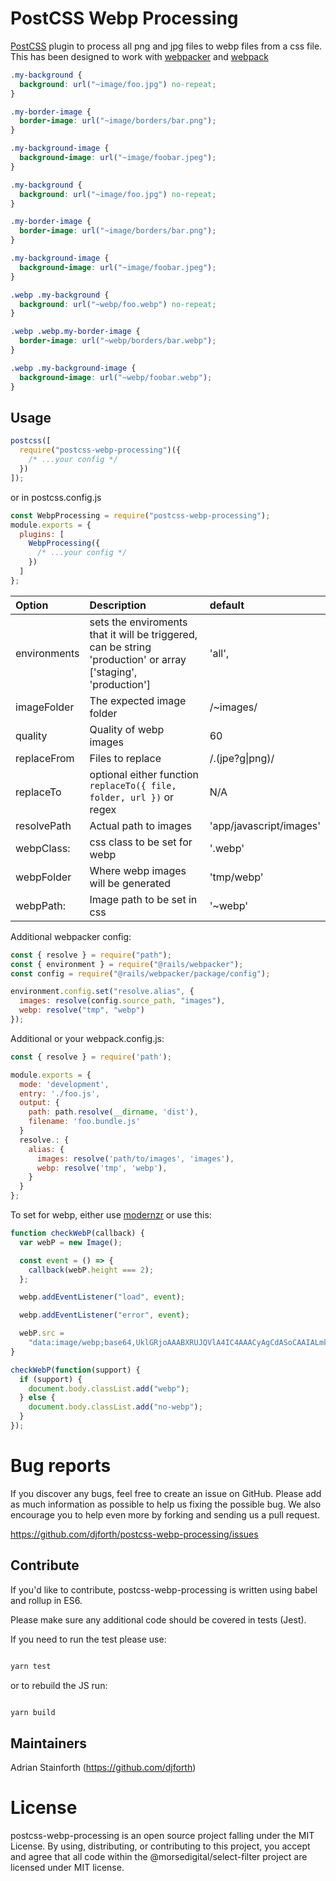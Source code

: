 # PostCSS Webp Processing

[PostCSS] plugin to process all png and jpg files to webp files from a css file. This has been designed to work with [webpacker](https://github.com/rails/webpacker) and [webpack](https://webpack.js.org/)

[postcss]: https://github.com/postcss/postcss

```css
.my-background {
  background: url("~image/foo.jpg") no-repeat;
}

.my-border-image {
  border-image: url("~image/borders/bar.png");
}

.my-background-image {
  background-image: url("~image/foobar.jpeg");
}
```

```css
.my-background {
  background: url("~image/foo.jpg") no-repeat;
}

.my-border-image {
  border-image: url("~image/borders/bar.png");
}

.my-background-image {
  background-image: url("~image/foobar.jpeg");
}

.webp .my-background {
  background: url("~webp/foo.webp") no-repeat;
}

.webp .webp.my-border-image {
  border-image: url("~webp/borders/bar.webp");
}

.webp .my-background-image {
  background-image: url("~webp/foobar.webp");
}
```

## Usage

```js
postcss([
  require("postcss-webp-processing")({
    /* ...your config */
  })
]);
```

or in postcss.config.js

```js
const WebpProcessing = require("postcss-webp-processing");
module.exports = {
  plugins: [
    WebpProcessing({
      /* ...your config */
    })
  ]
};
```

| Option       | Description                                                                                                   | default                 |
| :----------- | :------------------------------------------------------------------------------------------------------------ | :---------------------- |
| environments | sets the enviroments that it will be triggered, can be string 'production' or array ['staging', 'production'] | 'all',                  |
| imageFolder  | The expected image folder                                                                                     | /~images/               |
| quality  | Quality of webp images                                                                                   | 60               |
| replaceFrom  | Files to replace                                                                                              | /\.(jpe?g\|png)/        |
| replaceTo    | optional either function `replaceTo({ file, folder, url })` or regex                                          | N/A                     |
| resolvePath  | Actual path to images                                                                                         | 'app/javascript/images' |
| webpClass:    | css class to be set for webp                                                                                 | '.webp'                 |
| webpFolder   | Where webp images will be generated                                                                           | 'tmp/webp'              |
| webpPath:    | Image path to be set in css                                                                                   | '~webp'                 |

Additional webpacker config:

```js
const { resolve } = require("path");
const { environment } = require("@rails/webpacker");
const config = require("@rails/webpacker/package/config");

environment.config.set("resolve.alias", {
  images: resolve(config.source_path, "images"),
  webp: resolve("tmp", "webp")
});
```

Additional or your webpack.config.js:

```js
const { resolve } = require('path');

module.exports = {
  mode: 'development',
  entry: './foo.js',
  output: {
    path: path.resolve(__dirname, 'dist'),
    filename: 'foo.bundle.js'
  }
  resolve.: {
    alias: {
      images: resolve('path/to/images', 'images'),
      webp: resolve('tmp', 'webp'),
    }
  }
};

```

To set for webp, either use [modernzr](https://modernizr.com/download?webp-webpalpha-webpanimation-webplossless_webp_lossless-setclasses&q=webp) or use this:

```js
function checkWebP(callback) {
  var webP = new Image();

  const event = () => {
    callback(webP.height === 2);
  };

  webp.addEventListener("load", event);

  webp.addEventListener("error", event);

  webP.src =
    "data:image/webp;base64,UklGRjoAAABXRUJQVlA4IC4AAACyAgCdASoCAAIALmk0mk0iIiIiIgBoSygABc6WWgAA/veff/0PP8bA//LwYAAA";
}

checkWebP(function(support) {
  if (support) {
    document.body.classList.add("webp");
  } else {
    document.body.classList.add("no-webp");
  }
});
```

# Bug reports

If you discover any bugs, feel free to create an issue on GitHub. Please add as much information as possible to help us fixing the possible bug. We also encourage you to help even more by forking and sending us a pull request.

https://github.com/djforth/postcss-webp-processing/issues

## Contribute

If you'd like to contribute, postcss-webp-processing is written using babel and rollup in ES6.

Please make sure any additional code should be covered in tests (Jest).

If you need to run the test please use:

```bash

yarn test

```

or to rebuild the JS run:

```bash

yarn build

```

## Maintainers

Adrian Stainforth (https://github.com/djforth)

# License

postcss-webp-processing is an open source project falling under the MIT License. By using, distributing, or contributing to this project, you accept and agree that all code within the @morsedigital/select-filter project are licensed under MIT license.

